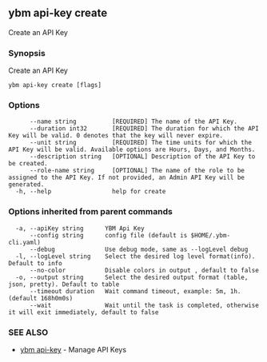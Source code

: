 ## ybm api-key create

Create an API Key

### Synopsis

Create an API Key

```
ybm api-key create [flags]
```

### Options

```
      --name string          [REQUIRED] The name of the API Key.
      --duration int32       [REQUIRED] The duration for which the API Key will be valid. 0 denotes that the key will never expire.
      --unit string          [REQUIRED] The time units for which the API Key will be valid. Available options are Hours, Days, and Months.
      --description string   [OPTIONAL] Description of the API Key to be created.
      --role-name string     [OPTIONAL] The name of the role to be assigned to the API Key. If not provided, an Admin API Key will be generated.
  -h, --help                 help for create
```

### Options inherited from parent commands

```
  -a, --apiKey string      YBM Api Key
      --config string      config file (default is $HOME/.ybm-cli.yaml)
      --debug              Use debug mode, same as --logLevel debug
  -l, --logLevel string    Select the desired log level format(info). Default to info
      --no-color           Disable colors in output , default to false
  -o, --output string      Select the desired output format (table, json, pretty). Default to table
      --timeout duration   Wait command timeout, example: 5m, 1h. (default 168h0m0s)
      --wait               Wait until the task is completed, otherwise it will exit immediately, default to false
```

### SEE ALSO

* [ybm api-key](ybm_api-key.md)	 - Manage API Keys

